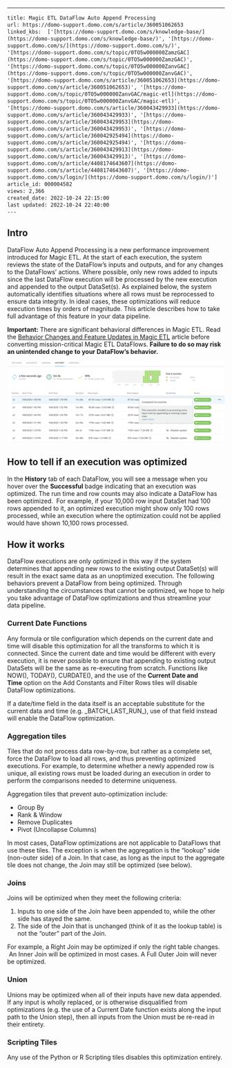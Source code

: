 ---
    title: Magic ETL DataFlow Auto Append Processing
    url: https://domo-support.domo.com/s/article/360051062653
    linked_kbs:  ['[https://domo-support.domo.com/s/knowledge-base/](https://domo-support.domo.com/s/knowledge-base/)', '[https://domo-support.domo.com/s/](https://domo-support.domo.com/s/)', '[https://domo-support.domo.com/s/topic/0TO5w000000ZamzGAC](https://domo-support.domo.com/s/topic/0TO5w000000ZamzGAC)', '[https://domo-support.domo.com/s/topic/0TO5w000000ZanvGAC](https://domo-support.domo.com/s/topic/0TO5w000000ZanvGAC)', '[https://domo-support.domo.com/s/article/360051062653](https://domo-support.domo.com/s/article/360051062653)', '[https://domo-support.domo.com/s/topic/0TO5w000000ZanvGAC/magic-etl](https://domo-support.domo.com/s/topic/0TO5w000000ZanvGAC/magic-etl)', '[https://domo-support.domo.com/s/article/360043429933](https://domo-support.domo.com/s/article/360043429933)', '[https://domo-support.domo.com/s/article/360043429953](https://domo-support.domo.com/s/article/360043429953)', '[https://domo-support.domo.com/s/article/360042925494](https://domo-support.domo.com/s/article/360042925494)', '[https://domo-support.domo.com/s/article/360043429913](https://domo-support.domo.com/s/article/360043429913)', '[https://domo-support.domo.com/s/article/4408174643607](https://domo-support.domo.com/s/article/4408174643607)', '[https://domo-support.domo.com/s/login/](https://domo-support.domo.com/s/login/)']
    article_id: 000004582
    views: 2,366
    created_date: 2022-10-24 22:15:00
    last updated: 2022-10-24 22:40:00
    ---



Intro
-----


DataFlow Auto Append Processing is a new performance improvement introduced for Magic ETL. At the start of each execution, the system reviews the state of the DataFlow’s inputs and outputs, and for any changes to the DataFlows’ actions. Where possible, only new rows added to inputs since the last DataFlow execution will be processed by the new execution and appended to the output DataSet(s). As explained below, the system automatically identifies situations where all rows must be reprocessed to ensure data integrity. In ideal cases, these optimizations will reduce execution times by orders of magnitude. This article describes how to take full advantage of this feature in your data pipeline.




 

**Important:** There are significant behavioral differences in Magic ETL. Read the [Behavior Changes and Feature Updates in Magic ETL](file:///hc/en-us/articles/360047787514) article before converting mission-critical Magic ETL DataFlows. **Failure to do so may risk an unintended change to your DataFlow’s behavior.**



![clipboard_e0f222c172629787f39f14304f0bcee8b.png](clipboard_e0f222c172629787f39f14304f0bcee8b.png)


How to tell if an execution was optimized
-----------------------------------------


In the **History** tab of each DataFlow, you will see a message when you hover over the **Successful** badge indicating that an execution was optimized. The run time and row counts may also indicate a DataFlow has been optimized.  For example, if your 10,000 row input DataSet had 100 rows appended to it, an optimized execution might show only 100 rows processed, while an execution where the optimization could not be applied would have shown 10,100 rows processed.


How it works
------------


DataFlow executions are only optimized in this way if the system determines that appending new rows to the existing output DataSet(s) will result in the exact same data as an unoptimized execution. The following behaviors prevent a DataFlow from being optimized. Through understanding the circumstances that cannot be optimized, we hope to help you take advantage of DataFlow optimizations and thus streamline your data pipeline.


### Current Date Functions


Any formula or tile configuration which depends on the current date and time will disable this optimization for all the transforms to which it is connected. Since the current date and time would be different with every execution, it is never possible to ensure that appending to existing output DataSets will be the same as re-executing from scratch. Functions like NOW(), TODAY(), CURDATE(), and the use of the **Current Date and Time** option on the Add Constants and Filter Rows tiles will disable DataFlow optimizations.


If a date/time field in the data itself is an acceptable substitute for the current data and time (e.g. \_BATCH\_LAST\_RUN\_), use of that field instead will enable the DataFlow optimization.


### Aggregation tiles


Tiles that do not process data row-by-row, but rather as a complete set, force the DataFlow to load all rows, and thus preventing optimized executions. For example, to determine whether a newly appended row is unique, all existing rows must be loaded during an execution in order to perform the comparisons needed to determine uniqueness.


Aggregation tiles that prevent auto-optimization include:


* Group By
* Rank & Window
* Remove Duplicates
* Pivot (Uncollapse Columns)


In most cases, DataFlow optimizations are not applicable to DataFlows that use these tiles. The exception is when the aggregation is the “lookup” side (non-outer side) of a Join. In that case, as long as the input to the aggregate tile does not change, the Join may still be optimized (see below).


### Joins


Joins will be optimized when they meet the following criteria:


1. Inputs to one side of the Join have been appended to, while the other side has stayed the same.
2. The side of the Join that is unchanged (think of it as the lookup table) is not the “outer” part of the Join.


For example, a Right Join may be optimized if only the right table changes.  An Inner Join will be optimized in most cases. A Full Outer Join will never be optimized.


### Union


Unions may be optimized when all of their inputs have new data appended. If any input is wholly replaced, or is otherwise disqualified from optimizations (e.g. the use of a Current Date function exists along the input path to the Union step), then all inputs from the Union must be re-read in their entirety.


### Scripting Tiles


Any use of the Python or R Scripting tiles disables this optimization entirely.

